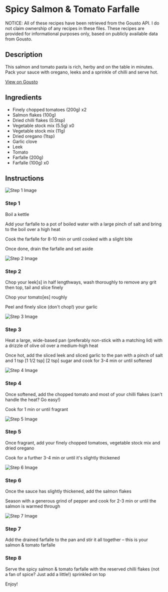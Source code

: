 # Spicy Salmon & Tomato Farfalle

NOTICE: All of these recipes have been retrieved from the Gousto API. I do not claim ownership of any recipes in these files. These recipes are provided for informational purposes only, based on publicly available data from Gousto.

## Description

This salmon and tomato pasta is rich, herby and on the table in minutes. Pack your sauce with oregano, leeks and a sprinkle of chilli and serve hot.

[View on Gousto](https://www.gousto.co.uk/recipes/cookbook/tuna-tomato-pasta)

## Ingredients

- Finely chopped tomatoes (200g) x2
- Salmon flakes (100g)
- Dried chilli flakes (0.5tsp)
- Vegetable stock mix (5.5g) x0
- Vegetable stock mix (11g)
- Dried oregano (1tsp)
- Garlic clove
- Leek
- Tomato
- Farfalle (200g)
- Farfalle (100g) x0

## Instructions

![Step 1 Image](https://production-media.gousto.co.uk/cms/recipe-step-image/Step-1-1700568495071-x200.jpg)

### Step 1

Boil a kettle

Add your farfalle to a pot of boiled water with a large pinch of salt and bring to the boil over a high heat

Cook the farfalle for 8-10 min or until cooked with a slight bite

Once done, drain the farfalle and set aside

![Step 2 Image](https://production-media.gousto.co.uk/cms/recipe-step-image/Step-2-1700568501830-x200.jpg)

### Step 2

Chop your leek[s] in half lengthways, wash thoroughly to remove any grit then top, tail and slice finely

Chop your tomato[es]<span class="text-danger"> </span>roughly

Peel and finely slice (don't chop!) your garlic

![Step 3 Image](https://production-media.gousto.co.uk/cms/recipe-step-image/Step-3-1700568507543-x200.jpg)

### Step 3

Heat a large, wide-based pan (preferably non-stick with a matching lid) with a drizzle of olive oil over a medium-high heat

Once hot, add the sliced leek and sliced garlic to the pan with a pinch of salt and 1 tsp <span class="text-purple">[1 1/2 tsp] </span><span class="text-danger">[2 tsp] </span>sugar and cook for 3-4 min or until softened

![Step 4 Image](https://production-media.gousto.co.uk/cms/recipe-step-image/Step-4-1700568512775-x200.jpg)

### Step 4

Once softened, add the chopped tomato and most of your chilli flakes (can't handle the heat? Go easy!)

Cook for 1 min or until fragrant

![Step 5 Image](https://production-media.gousto.co.uk/cms/recipe-step-image/Step-5-1700568518250-x200.jpg)

### Step 5

Once fragrant, add your finely chopped tomatoes, vegetable stock mix and dried oregano

Cook for a further 3-4 min or until it's slightly thickened

![Step 6 Image](https://production-media.gousto.co.uk/cms/recipe-step-image/Step-6-1700568523261-x200.jpg)

### Step 6

Once the sauce has slightly thickened, add the salmon flakes

Season with a generous grind of pepper and cook for 2-3 min or until the salmon is warmed through

![Step 7 Image](https://production-media.gousto.co.uk/cms/recipe-step-image/Step-7-1700568527867-x200.jpg)

### Step 7

Add the drained farfalle to the pan and stir it all together – this is your salmon & tomato farfalle

### Step 8

Serve the spicy salmon & tomato farfalle with the reserved chilli flakes (not a fan of spice? Just add a little!) sprinkled on top

Enjoy!

